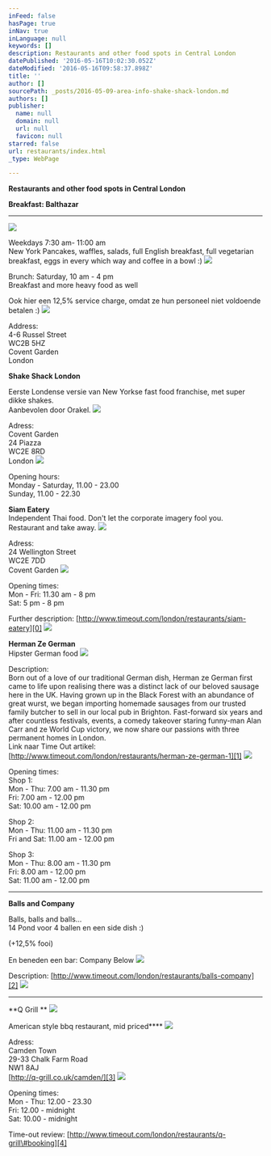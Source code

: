 ```yaml
---
inFeed: false
hasPage: true
inNav: true
inLanguage: null
keywords: []
description: Restaurants and other food spots in Central London
datePublished: '2016-05-16T10:02:30.052Z'
dateModified: '2016-05-16T09:58:37.898Z'
title: ''
author: []
sourcePath: _posts/2016-05-09-area-info-shake-shack-london.md
authors: []
publisher:
  name: null
  domain: null
  url: null
  favicon: null
starred: false
url: restaurants/index.html
_type: WebPage

---
```

**Restaurants and other food spots in Central London**

**Breakfast: Balthazar**

****
![](https://the-grid-user-content.s3-us-west-2.amazonaws.com/801406d5-0158-4d23-89ec-52db10db0320.jpg)

Weekdays 7:30 am- 11:00 am  
New York Pancakes, waffles, salads, full English breakfast, full vegetarian breakfast, eggs in every which way and coffee in a bowl :)
![](https://the-grid-user-content.s3-us-west-2.amazonaws.com/6710af86-3a7e-4569-9ec8-bdeb17e276c0.jpg)

Brunch: Saturday, 10 am - 4 pm  
Breakfast and more heavy food as well

Ook hier een 12,5% service charge, omdat ze hun personeel niet voldoende betalen :)
![](https://the-grid-user-content.s3-us-west-2.amazonaws.com/449f6ca6-e431-43d7-bd64-a8ba03d794f1.jpg)

Address:  
4-6 Russel Street  
WC2B 5HZ  
Covent Garden  
London

**Shake Shack London**

Eerste Londense versie van New Yorkse fast food franchise, met super dikke shakes.  
Aanbevolen door Orakel.
![](https://imgflo.herokuapp.com/graph/vahj1ThiexotieMo/8ea1cda662f57f1e1b59ea99ceb10cce/passthrough.jpg?height=226&input=https%3A%2F%2Fthe-grid-user-content.s3-us-west-2.amazonaws.com%2F7419b79b-4dea-4237-a778-656b3d761055.jpg&width=750)

Adress:  
Covent Garden  
24 Piazza  
WC2E 8RD   
London
![](https://the-grid-user-content.s3-us-west-2.amazonaws.com/8f7a8b20-6bf7-469a-90f1-e909ecac3aac.png)

Opening hours:  
Monday - Saturday, 11.00 - 23.00  
Sunday, 11.00 - 22.30

**Siam Eatery**  
Independent Thai food. Don't let the corporate imagery fool you.  
Restaurant and take away.
![](https://the-grid-user-content.s3-us-west-2.amazonaws.com/c7a42756-91fb-444c-9314-ea403f401907.jpg)

Adress:  
24 Wellington Street  
WC2E 7DD  
Covent Garden
![](https://imgflo.herokuapp.com/graph/vahj1ThiexotieMo/f38a653114485552df8157445aa4ace3/passthrough.jpg?height=450&input=https%3A%2F%2Fthe-grid-user-content.s3-us-west-2.amazonaws.com%2F9a29b9d8-8a48-4c88-916a-7fb2c2270890.jpg&width=299)

Opening times:  
Mon - Fri: 11.30 am - 8 pm  
Sat: 5 pm - 8 pm

Further description: [http://www.timeout.com/london/restaurants/siam-eatery][0]
![](https://the-grid-user-content.s3-us-west-2.amazonaws.com/3441e053-a6ed-49b3-a5f1-f6f3fd0804d1.jpg)

**Herman Ze German**  
Hipster German food
![](https://the-grid-user-content.s3-us-west-2.amazonaws.com/afcfd6c6-1a09-4ccd-94ea-351adcf349b8.jpg)

Description:  
Born out of a love of our traditional German dish, Herman ze German first came to life upon realising there was a distinct lack of our beloved sausage here in the UK. Having grown up in the Black Forest with an abundance of great wurst, we began importing homemade sausages from our trusted family butcher to sell in our local pub in Brighton. Fast-forward six years and after countless festivals, events, a comedy takeover staring funny-man Alan Carr and ze World Cup victory, we now share our passions with three permanent homes in London.  
Link naar Time Out artikel: [http://www.timeout.com/london/restaurants/herman-ze-german-1][1]
![](https://imgflo.herokuapp.com/graph/vahj1ThiexotieMo/a97071719f64567f36b7237abe3bcb9b/passthrough.jpg?height=494&input=https%3A%2F%2Fthe-grid-user-content.s3-us-west-2.amazonaws.com%2Fafcfd6c6-1a09-4ccd-94ea-351adcf349b8.jpg&width=750)

Opening times:  
Shop 1:  
Mon - Thu: 7.00 am - 11.30 pm  
Fri: 7.00 am - 12.00 pm  
Sat: 10.00 am - 12.00 pm

Shop 2:  
Mon - Thu: 11.00 am - 11.30 pm  
Fri and Sat: 11.00 am - 12.00 pm

Shop 3:  
Mon - Thu: 8.00 am - 11.30 pm  
Fri: 8.00 am - 12.00 pm  
Sat: 11.00 am - 12.00 pm

****

**Balls and Company**

Balls, balls and balls...  
14 Pond voor 4 ballen en een side dish :)

(+12,5% fooi)

En beneden een bar: Company Below
![](https://imgflo.herokuapp.com/graph/vahj1ThiexotieMo/9a1006504e581337c96a92cae8d377bb/passthrough.jpg?height=500&input=https%3A%2F%2Fthe-grid-user-content.s3-us-west-2.amazonaws.com%2Fd755b610-9ad8-49f6-ac52-238ab64867bf.jpg&width=750)

Description: [http://www.timeout.com/london/restaurants/balls-company][2]
![](https://imgflo.herokuapp.com/graph/vahj1ThiexotieMo/415f5ed20cc9cf8a376a4a7d113c93ec/passthrough.jpg?height=501&input=https%3A%2F%2Fthe-grid-user-content.s3-us-west-2.amazonaws.com%2F408bdf15-e2da-4c4a-bf89-23db59656cd0.jpg&width=750)

****

**Q Grill **
![](https://the-grid-user-content.s3-us-west-2.amazonaws.com/a34fe537-0151-4716-9abb-b3f23fb08496.jpg)

American style bbq restaurant, mid priced****
![](https://the-grid-user-content.s3-us-west-2.amazonaws.com/76da100c-4d57-48c4-8c38-cf4cd0dac2c7.jpg)

Adress:  
Camden Town  
29-33 Chalk Farm Road  
NW1 8AJ  
[http://q-grill.co.uk/camden/][3]
![](https://imgflo.herokuapp.com/graph/vahj1ThiexotieMo/dbcf6fd35d6090761e4d786adbf77032/passthrough.jpg?height=499&input=https%3A%2F%2Fs3-us-west-2.amazonaws.com%2Fthe-grid-img%2Fp%2Fdf6004c0c7584b835bf5407c09c283c6076f4392.jpg&width=750)

Opening times:  
Mon - Thu: 12.00 - 23.30   
Fri: 12.00 - midnight  
Sat: 10.00 - midnight

Time-out review: [http://www.timeout.com/london/restaurants/q-grill\#booking][4]

[0]: http://www.timeout.com/london/restaurants/siam-eatery
[1]: http://www.timeout.com/london/restaurants/herman-ze-german-1
[2]: http://www.timeout.com/london/restaurants/balls-company
[3]: http://q-grill.co.uk/camden/
[4]: http://www.timeout.com/london/restaurants/q-grill#booking